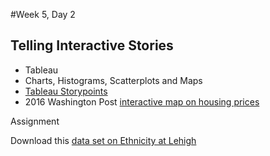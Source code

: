 #Week 5, Day 2
## Telling Interactive Stories

- Tableau
- Charts, Histograms, Scatterplots and Maps
- [Tableau Storypoints](http://www.tableau.com/learn/tutorials/on-demand/story-points?signin=17cf0d05edff756e4aae84b5425a2887)
- 2016 Washington Post [interactive map on housing prices](https://www.washingtonpost.com/graphics/business/wonk/housing/overview/?zip=#18015)

Assignment

Download this [data set on Ethnicity at Lehigh](https://docs.google.com/spreadsheets/d/12NuHCygG7XaS4Nd0GHgStiEWUjXYpYXuC2Ru2ntLnWw/edit?usp=sharing)
